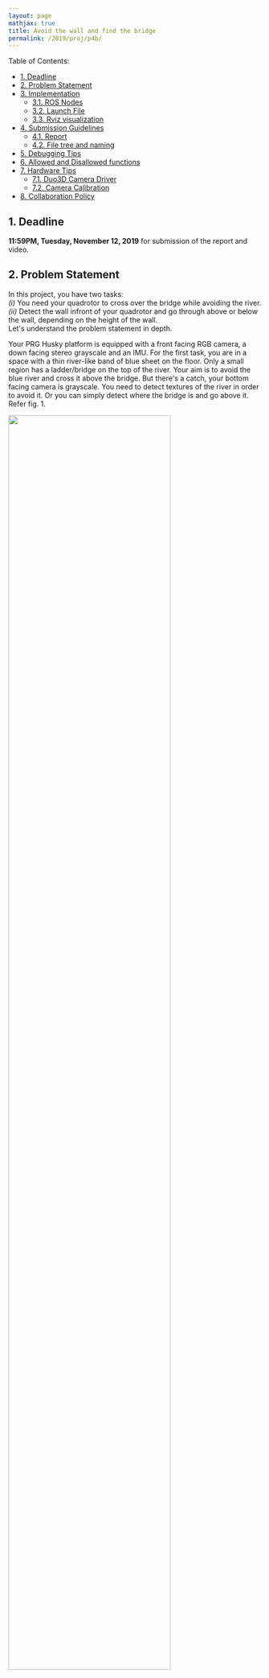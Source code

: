 ```yaml
---
layout: page
mathjax: true
title: Avoid the wall and find the bridge
permalink: /2019/proj/p4b/
---
```


Table of Contents:
- [1. Deadline](#due)
- [2. Problem Statement](#prob)
- [3. Implementation](#implementation)
	- [3.1. ROS Nodes](#rosnodes)
	- [3.2. Launch File](#launch)
	- [3.3. Rviz visualization](#rviz)
- [4. Submission Guidelines](#sub)
  - [4.1. Report](#report)
  - [4.2. File tree and naming](#files)
- [5. Debugging Tips](#debug)
- [6. Allowed and Disallowed functions](#allowed)
- [7. Hardware Tips](#hw)
	- [7.1. Duo3D Camera Driver](#duo)
	- [7.2. Camera Calibration](#calibration)
- [8. Collaboration Policy](#coll)

<a name='due'></a>
## 1. Deadline 
**11:59PM, Tuesday, November 12, 2019** for submission of the report and video.

<a name='intro'></a>
## 2. Problem Statement
In this project, you have two tasks: <br>
<i>(i)</i> You need your quadrotor to cross over the bridge while avoiding the river.<br>
<i>(ii)</i> Detect the wall infront of your quadrotor and go through above or below the wall, depending on the height of the wall.<br>
Let's understand the problem statement in depth.

Your PRG Husky platform is equipped with a front facing RGB camera, a down facing stereo grayscale and an IMU. For the first task, you are in a space with a thin river-like band of blue sheet on the floor. Only a small region has a ladder/bridge on the top of the river. Your aim is to avoid the blue river and cross it above the bridge. But there's a catch, your bottom facing camera is grayscale. You need to detect textures of the river in order to avoid it. Or you can simply detect where the bridge is and go above it. Refer fig. 1.

<div class="fig fighighlight">
  <img src="/assets/2019/p4/river-ladder.png" width="80%">
  <div class="figcaption">
    Figure 1: Task 1 - A sample scene with bridge and river.
  </div>
  <div style="clear:both;"></div>
</div>

<div class="fig fighighlight">
  <img src="/assets/2019/p4/river-ladder-real.png" width="80%">
  <div class="figcaption">
    Figure 1: Task 1 - Sample textures of bridge and river.
  </div>
  <div style="clear:both;"></div>
</div>


For your second task, you are given a wall of certain length and breadth which is placed at a some unknown distance infront of the PRG Husky. You are going to do some version of odometry/PnP to estimate the distance and position of the wall in some arbitrary units. To get it to metric scale, use the down-facing camera estimates which are in absolute or metric scale. Once you have estimated the position and the distance of the wall w.r.t. PRG Husky, your task is to go above or below depending on the position of the wall. Refer fig. 2 for the two possible cases that you will encounter.


<div class="fig fighighlight">
  <img src="/assets/2019/p4/wall.png" width="80%">
  <div class="figcaption">
    Figure 1: Task 2 - Two possible scenerios for the wall placements.
  </div>
  <div style="clear:both;"></div>
</div>

<div class="fig fighighlight">
  <img src="/assets/2019/p4/wall-real.png" width="80%">
  <div class="figcaption">
    Figure 1: Task 2 - One of the possible wall placements that you will be using.
  </div>
  <div style="clear:both;"></div>
</div>

Note that you cannot go left or right of the metal bars. You are restricted to a height of 2.5 meters for this project. If you fly above 2.5m in any of the two tasks mentioned above, your task will be counted as unsuccessful. Also, the wall is equiped with a lot of visual features so you can detect it easily.

You can collect data as a ROS bag/video from the downfacing and frontfacing cameras of the river-bridge scene and the wall in IRB lab 0108. Feel free to change the illumination of the room. Define the coordinates as $$(0, 0, 0)$$ as the starting pose (the first frame).

<a name='implementation'></a>
## 3. Implementation
This project it totally open! You can use any open-source code available online to solve any part of the problem. Make sure you cite them. You can also learn the textures on the floor to distinguish between the river and the bridge. A sample texture is available in the lab. 

For estimating the depth (and relative pose) of the wall from front facing camera in absolute scale, you need odometry estimates from the bottom facing camera. Using `Kalibr`, calibrate the bottom facing camera with IMU; calibrate front facing camera with IMU and get the relative transformation (Rotation and Translation or extrinsics) between front facing camera and bottom facing camera. Now, both cameras are running a version odometry estimation. Use the extrinsic calibration to provide a metric scale for the front facing camera. Make sure your data is time syncronized before running through the `Kalibr`. You can use `TimeSynchronizer` for that. [Link](http://wiki.ros.org/message_filters#Time_Synchronizer)
For the bottom facing camera depth estimation, you can use your results from Project 4a or any online open-source code.
**YOU CAN ALSO USE THE HEIGHT MEASUREMENT OF THE SONAR!**

<a name='rosnodes'></a>
### 3.1. ROS Nodes
You need to create one or multiple ROS node(s) to run your algorithm for each task. You have to publish trajectory for both tasks as `nav_msgs/Odometry` (accumulated instantaneous camera pose).

<a name='launch'></a>
### 3.2. Launch File
All the above ROS node(s) must be called using a single `launch` file.

<a name='rviz'></a>
### 3.3. Rviz visualization
You are required to plot your estimated 3D camera pose in `rviz` along with the odometry (`nav_msgs/Odometry`) from the PRG Husky using rviz tf like you did in the previous projects.
For Task 2, you need to plot the wall in rviz along with the trajectory (and pose i.e. both position and orientation) of your quadrotor.  This visualization is similar to what you did in Project 3b (Mini Drone Race). Be sure to fix your wall in some arbitrarily chosen world frame and plot your camera’s (quadrotor’s) pose with respect to it.

### 3.4 Camera Calibration

Camera Intrinsic and Extrinsic calibration entails with estimating the camera calibration matrix K which includes the focal length and the principal point and the distortion parameters and relative rotation and translation ($$R$$ and $$T$$) between a set of sensors. You’ll need to use the awesome calibration package developed by ETHZ Kalibr to do this. You’ll need either a checkerboard or an april grid to calibrate the camera. We found that using the April grid gave us superior results. Feel free to print one (don’t forget to turn off autoscaling or scaling of any sort before printing). Bigger april grids or checkerboard in general give more accurate results. A large april grid is located in IRB 3237 (Fig. 4) which you are free to use if you don’t want to print your own.

<a name='sub'></a>
## 4. Submission Guidelines

<b> If your submission does not comply with the following guidelines, you'll be given ZERO credit. </b>

<a name='report'></a>
### 4.1. Report

Explain in detail your approach to complete the project, and describe any interesting problems you encountered and/or solutions you implemented.  You **MUST** include the following details in your writeup:

- Your report **MUST** be typeset in LaTeX in the IEEE Tran format provided to you in the ``Draft`` folder (Use the same draft folder from P1) and should of a conference quality paper.
- Present the output videos for your estimated trajectory while going above the bridge and stereo (both left and right) frames as ``Outputs/StereoVO.mp4``.
- Present the output videos for trajectory following along with the wall detection overlaid on the video, rviz visualization of 3D wall pose estimates in real-time as Outputs/Wall.mp4 for Task 2.

<a name='files'></a>
### 4.2. File tree and naming

Your submission on ELMS/Canvas must be a ``zip`` file, following the naming convention ``TeamYourTeamNumber_p4a.zip``. If you email ID is ``1``, then the submission file should be named ``Team1_p4a.zip``. You can have any helper functions in sub-folders as you wish, be sure to index them using relative paths and if you have command line arguments for your Wrapper codes, make sure to have default values too. Please provide detailed instructions on how to run your code in ``README.md`` file. Please **DO NOT** include data in your submission `zip` file.

```
TeamYourTeamNumber_p4a.zip
│   README.md
|   Your Code files 
|   ├── Any subfolders you want along with files 
|   Outputs
|   ├── StereoVO.mp4
|   └── StereoVO-Features.mp4
└── Report.pdf
```

<a name='debug'></a>
## 5. Debugging Tips
- To verify if your extrinsic calibration is correct, measure the translation between the sensors using a standard ruler. If it is far from calibrated translation, you definitely have done something wrong with your calibration. 

<a name='allowed'></a>
## 6. Allowed and Disallowed functions

<b> Allowed:</b>

Any functions regarding reading, writing and displaying/plotting images and windows in `cv2`, `matplotlib`, `ROS`.
- Basic math utilities including convolution operations in `numpy` and `math`.
- Any functions for pretty plots.
- ``bebop_autonomy`` packages for controlling the PRGHusky.
- Any function that computes features/corners.
- Any function that matches feature correspondences.
- Any function that performs KLT or any other feature tracker.
- Any function that computes sparse or dense optical flow.
- Any function that computes RANSAC. Although, you can use any least square solver.
- Any function that fits a plane.
- Any function that solves entire structure from motion.

<b> Disallowed:</b>
- NOTHING!

## 7. Live Demo

On the day of the deadline, each team will be given a 15 minute slot for demonstrating their code in action to the instructors. For Task 1, the instructors will place the wall (at arbitrary height) as well as the PRG Husky quadrotor as they wish (position, orientation). The instructors will make sure that atleast a major part of the wall is in the visible region as seen from the first frame (note that it is not guarenteed that the complete window will be visible in the first frame). The task is the fly above or below the window as fast as possible. You also need to show us a live visualization of your detection (corners of the window overlaid on the image) along with the 3D visualization of the window with the relative camera pose overlaid in rviz.

For Task 2, the instructors will place the quadrotor such that the river-bridge scene is in the front facing camera $$Z$$ direction (or infront of the PRG Husky). Note that you will NOT be able to see the bridge from the front facing camera once you take-off from ground. You need to go above the bridge to solve Task 2. If more than 50% of the PRG Husky volume is above the bridge, it will be counted as success. (else failure)

You can have ANY number of trials in 15 mins for both combined. Only the best trial will be graded.

<a name='hw'></a>
## 7. Hardware Tips

<a name='duo'></a>
### 7.1. Duo3D Camera Driver
Follow the steps from [this repo](https://github.com/NitinJSanket/Duo3D-Setup) to install the Duo3D camera driver.

<a name='calibration'></a>
### 7.2. Camera Calibration
The Duo3D camera comes calibrated out of the factory and gives only the calibrated images. You can also use the [Kalibr](https://github.com/ethz-asl/kalibr/wiki/camera-imu-calibration) package from ETH-Z to re-calibrate the duo cameras if needed.

<a name='coll'></a>
## 8. Collaboration Policy
You are encouraged to discuss the ideas with your peers. However, the code should be your own team's, and should be the result of you exercising your own understanding of it. If you reference anyone else's code in writing your project, you must properly cite it in your code (in comments) and your writeup. For the full honor code refer to the ENAE788M Fall 2019 website.
